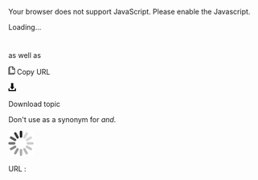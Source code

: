 Your browser does not support JavaScript. Please enable the Javascript.

Loading...

# 

as well as

![Copy URL](as-well-as_files/Copy.png)
Copy URL

![Download](as-well-as_files/Download.png)

Download topic

Don't use as a synonym for *and.*

![In progress](as-well-as_files/activity-large.gif)

URL :
